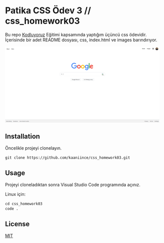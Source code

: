 # Patika CSS Ödev 3 // css_homework03

Bu repo [Kodluyoruz](https://www.kodluyoruz.org/) Eğitimi kapsamında yaptığım üçüncü css ödevidir. İçerisinde bir adet README dosyası, css, index.html ve images barındırıyor.

![PROJECT](/images/project.png)

## Installation

Öncelikle projeyi clonelayın.

```
git clone https://github.com/kaaniince/css_homework03.git
```

## Usage

Projeyi cloneladıktan sonra Visual Studio Code programında açınız.

Linux için:

```
cd css_homework03
code .
```

## License

[MIT](https://choosealicense.com/licenses/mit/)
